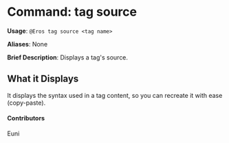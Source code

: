 # Command: tag source


**Usage**: `@Eros tag source <tag name>`

**Aliases**: None

**Brief Description**: Displays a tag's source.




 

## What it Displays


It displays the syntax used in a tag content, so you can recreate it with ease (copy-paste).


 

#### Contributors


Euni
